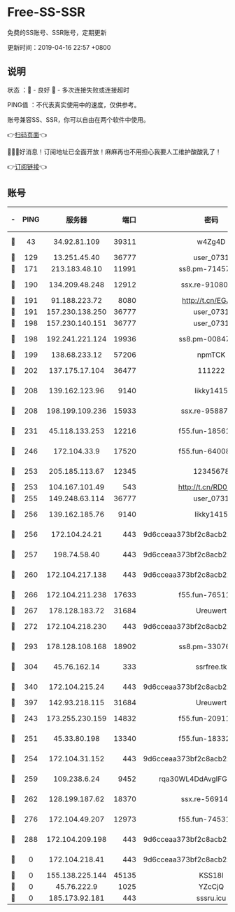 # Free-SS-SSR

免费的SS账号、SSR账号，定期更新

更新时间：2019-04-16 22:57 +0800

## 说明

状态     ：🙂 - 良好 🙁 - 多次连接失败或连接超时

PING值   ：不代表真实使用中的速度，仅供参考。

账号兼容SS、SSR，你可以自由在两个软件中使用。

👉[扫码页面](https://liesauer.github.io/Free-SS-SSR/)👈

🎉🎉🎉好消息！订阅地址已全面开放！麻麻再也不用担心我要人工维护酸酸乳了！

👉[订阅链接](https://www.liesauer.net/yogurt/subscribe?ACCESS_TOKEN=DAYxR3mMaZAsaqUb)👈

## 账号

|-|PING|服务器|端口|密码|加密方式|区域|
|:----:|:----:|:-----:|-----:|:----:|:----:|:----:|
|🙂|43|34.92.81.109|39311|w4Zg4D|chacha20-ietf|US|
|🙂|129|13.251.45.40|36777|user_0731|chacha20|SG|
|🙂|171|213.183.48.10|11991|ss8.pm-71457072|rc4-md5|RU|
|🙂|190|134.209.48.248|12912|ssx.re-91080616|aes-256-cfb|US|
|🙂|191|91.188.223.72|8080|http://t.cn/EGJIyrl|rc4-md5|RU|
|🙂|191|157.230.138.250|36777|user_0731|chacha20|US|
|🙂|198|157.230.140.151|36777|user_0731|chacha20|US|
|🙂|198|192.241.221.124|19936|ss8.pm-00847674|aes-256-cfb|US|
|🙂|199|138.68.233.12|57206|npmTCK|rc4-md5|US|
|🙂|202|137.175.17.104|36477|111222|aes-256-cfb|US|
|🙂|208|139.162.123.96|9140|likky1415|aes-256-cfb|JP|
|🙂|208|198.199.109.236|15933|ssx.re-95887185|aes-256-cfb|US|
|🙂|231|45.118.133.253|12216|f55.fun-18561678|aes-256-cfb|SG|
|🙂|246|172.104.33.9|17520|f55.fun-64008519|aes-256-cfb|SG|
|🙂|253|205.185.113.67|12345|12345678|aes-256-cfb|US|
|🙂|253|104.167.101.49|543|http://t.cn/RD0D7sx|rc4-md5|CA|
|🙂|255|149.248.63.114|36777|user_0731|chacha20|CA|
|🙂|256|139.162.185.76|9140|likky1415|aes-256-cfb|DE|
|🙂|256|172.104.24.21|443|9d6cceaa373bf2c8acb22e60b6a58be6|aes-256-cfb|US|
|🙂|257|198.74.58.40|443|9d6cceaa373bf2c8acb22e60b6a58be6|aes-256-cfb|US|
|🙂|260|172.104.217.138|443|9d6cceaa373bf2c8acb22e60b6a58be6|aes-256-cfb|US|
|🙂|266|172.104.211.238|17633|f55.fun-76511105|aes-256-cfb|US|
|🙂|267|178.128.183.72|31684|Ureuwert|chacha20|US|
|🙂|272|172.104.218.230|443|9d6cceaa373bf2c8acb22e60b6a58be6|aes-256-cfb|US|
|🙂|293|178.128.108.168|18902|ss8.pm-33076243|aes-256-cfb|SG|
|🙂|304|45.76.162.14|333|ssrfree.tk|aes-256-cfb|SG|
|🙂|340|172.104.215.24|443|9d6cceaa373bf2c8acb22e60b6a58be6|aes-256-cfb|US|
|🙂|397|142.93.218.115|31684|Ureuwert|chacha20|IN|
|🙂|243|173.255.230.159|14832|f55.fun-20911202|aes-256-cfb|US|
|🙂|251|45.33.80.198|13340|f55.fun-18332298|aes-256-cfb|US|
|🙂|254|172.104.31.152|443|9d6cceaa373bf2c8acb22e60b6a58be6|aes-256-cfb|US|
|🙂|259|109.238.6.24|9452|rqa30WL4DdAvgIFG6Fs3znzTa|aes-256-cfb|FR|
|🙂|262|128.199.187.62|18370|ssx.re-56914452|aes-256-cfb|SG|
|🙂|276|172.104.49.207|12973|f55.fun-74531550|aes-256-cfb|SG|
|🙂|288|172.104.209.198|443|9d6cceaa373bf2c8acb22e60b6a58be6|aes-256-cfb|US|
|🙁|0|172.104.218.41|443|9d6cceaa373bf2c8acb22e60b6a58be6|aes-256-cfb|US|
|🙁|0|155.138.225.144|45135|KSS18l|rc4-md5|US|
|🙁|0|45.76.222.9|1025|YZcCjQ|rc4-md5|JP|
|🙁|0|185.173.92.181|443|sssru.icu|rc4-md5|RU|
